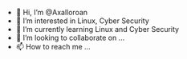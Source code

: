 - 👋 Hi, I’m @Axalloroan
- 👀 I’m interested in Linux, Cyber Security
- 🌱 I’m currently learning Linux and Cyber Security
- 💞️ I’m looking to collaborate on ...
- 📫 How to reach me ...

<!---
Axalloroan/Axalloroan is a ✨ special ✨ repository because its `README.md` (this file) appears on your GitHub profile.
You can click the Preview link to take a look at your changes.
--->
